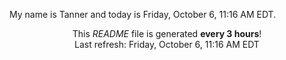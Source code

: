 My name is Tanner and today is Friday, October 6, 11:16 AM EDT.

<p align="center">This <i>README</i> file is generated <b>every 3 hours</b>!</br>Last refresh: Friday, October 6, 11:16 AM EDT<br /></p>
